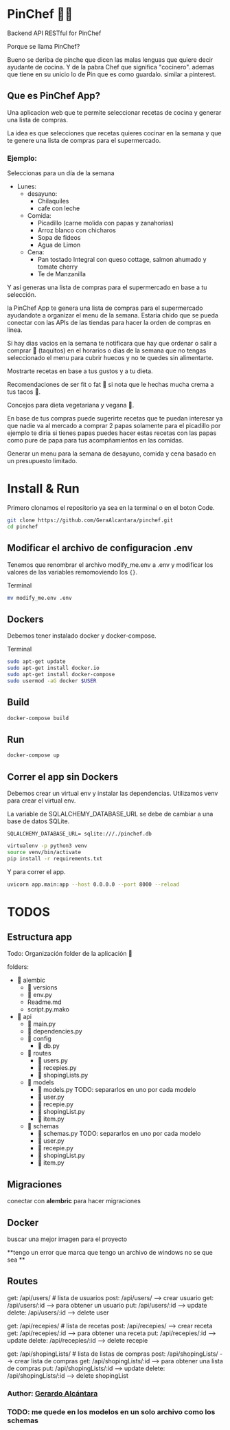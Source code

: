 # PinChef 👨‍🍳
Backend API RESTful for PinChef

Porque se llama PinChef?

Bueno se deriba de pinche que dicen las malas lenguas que quiere decir ayudante de cocina. 
Y de la pabra Chef que significa "cocinero".
ademas que tiene en su unicio lo de Pin que es como guardalo. similar a pinterest.

## Que es PinChef App?
Una aplicacion web que te permite seleccionar recetas de cocina y generar una lista de compras.

La idea es que selecciones que recetas quieres cocinar en la semana y que te genere una lista de compras para el supermercado.

### Ejemplo:
Seleccionas para un día de la semana
 - Lunes:
    - desayuno:
        - Chilaquiles
        - cafe con leche
    - Comida:
        - Picadillo (carne molida con papas y zanahorias)
        - Arroz blanco con chicharos
        - Sopa de fideos
        - Agua de Limon
    - Cena:
        - Pan tostado Integral con queso cottage, salmon ahumado y tomate cherry
        - Te de Manzanilla

Y así generas una lista de compras para el supermercado en base a tu selección.

la PinChef App te genera una lista de compras para el supermercado ayudandote a organizar el menu de la semana.
Estaria chido que se pueda conectar con las APIs de las tiendas para hacer la orden de compras en linea. 

Si hay dias vacios en la semana te notificara que hay que ordenar o salir a comprar 🌮 (taquitos) en el horarios o dias de la semana que no tengas seleccionado el menu para cubrir huecos y no te quedes sin alimentarte. 

Mostrarte recetas en base a tus gustos y a tu dieta.

Recomendaciones de ser fit o fat 💪 si nota que le hechas mucha crema a tus tacos 🌮.

Concejos para dieta vegetariana y vegana 🥗.

En base de tus compras puede sugerirte recetas que te puedan interesar ya que nadie va al mercado a comprar 2 papas solamente para el picadillo por ejemplo te diria si tienes papas puedes hacer estas recetas con las papas como pure de papa para tus acompñamientos en las comidas.

Generar un menu para la semana de desayuno, comida y cena basado en un presupuesto limitado.

# Install & Run

Primero clonamos el repositorio ya sea en la terminal o en el boton Code.
    
```bash
git clone https://github.com/GeraAlcantara/pinchef.git
cd pinchef
```

## Modificar el archivo de configuracion .env 
Tenemos que renombrar el archivo modify_me.env a .env y modificar los valores de las variables remomoviendo los `{}`.

Terminal 

```bash
mv modify_me.env .env
```

## Dockers
Debemos tener instalado docker y docker-compose.

Terminal 
    
```bash
sudo apt-get update
sudo apt-get install docker.io
sudo apt-get install docker-compose
sudo usermod -aG docker $USER
```

## Build 

```bash
docker-compose build
```

## Run 

```bash
docker-compose up
```

## Correr el app sin Dockers

Debemos crear un virtual env y instalar las dependencias.
Utilizamos venv para crear el virtual env. 

La variable de SQLALCHEMY_DATABASE_URL se debe de cambiar a una base de datos SQLite.

`SQLALCHEMY_DATABASE_URL= sqlite:///./pinchef.db`
    
    
```bash
virtualenv -p python3 venv
source venv/bin/activate
pip install -r requirements.txt
```
Y para correr el app.
 
    
```bash
uvicorn app.main:app --host 0.0.0.0 --port 8000 --reload
```
    

# TODOS

## Estructura app

Todo: Organización folder de la aplicación 🚀




folders:
<!-- PinChef API folder structure -->
- 📁 alembic
    - 📁 versions
    - 🐍 env.py
    - Readme.md
    - script.py.mako
- 📁 api
    - 🐍 main.py
    - 🐍 dependencies.py <!-- dependency -->
    - 📁 config
        - 🐍 db.py 
    - 📁 routes
        - 🐍 users.py
        - 🐍 recepies.py
        - 🐍 shopingLists.py
    - 📁 models
        - 🐍 models.py
        TODO: separarlos en uno por cada modelo
        - 🐍 user.py
        - 🐍 recepie.py
        - 🐍 shopingList.py
        - 🐍 item.py
    - 📁 schemas
        - 🐍 schemas.py
        TODO: separarlos en uno por cada modelo
        - 🐍 user.py
        - 🐍 recepie.py
        - 🐍 shopingList.py
        - 🐍 item.py

## Migraciones

conectar con **alembric** para hacer migraciones 

## Docker

buscar una mejor imagen para el proyecto

**tengo un error que marca que tengo un archivo de windows no se que sea **


## Routes
get: /api/users/  # lista de usuarios
post: /api/users/  --> crear usuario
get: /api/users/:id  --> para obtener un usuario
put: /api/users/:id  --> update
delete: /api/users/:id  --> delete user

get: /api/recepies/  # lista de recetas
post: /api/recepies/  --> crear receta
get: /api/recepies/:id  --> para obtener una receta
put: /api/recepies/:id  --> update
delete: /api/recepies/:id  --> delete recepie

get: /api/shopingLists/  # lista de listas de compras
post: /api/shopingLists/  --> crear lista de compras
get: /api/shopingLists/:id  --> para obtener una lista de compras
put: /api/shopingLists/:id  --> update
delete: /api/shopingLists/:id  --> delete shopingList


### Author: [Gerardo Alcántara](https://github.com/GeraAlcantara)


### TODO: me quede en los modelos en un solo archivo como los schemas